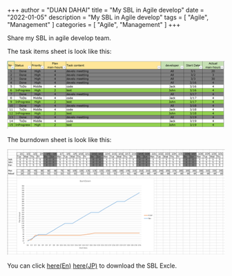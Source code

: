 +++
author = "DUAN DAHAI"
title = "My SBL in Agile develop"
date = "2022-01-05"
description = "My SBL in Agile develop"
tags = [
    "Agile",
    "Management"
]
categories = [
    "Agile",
    "Management"
]
+++

Share my SBL in agile develop team.



The task items sheet is look like this:

![SBL](/media/en/20220105-agile-team-SBL-1.png)


The burndown sheet is look like this:

![BurnDown](/media/en/20220105-agile-team-SBL-2.png)

You can click 
<a href="/media/en/En-SBL-202203.xlsx" >here(En)</a>
<a href="/media/en/JP-SBL-202203.xlsx" >here(JP)</a>
to download the SBL Excle.
